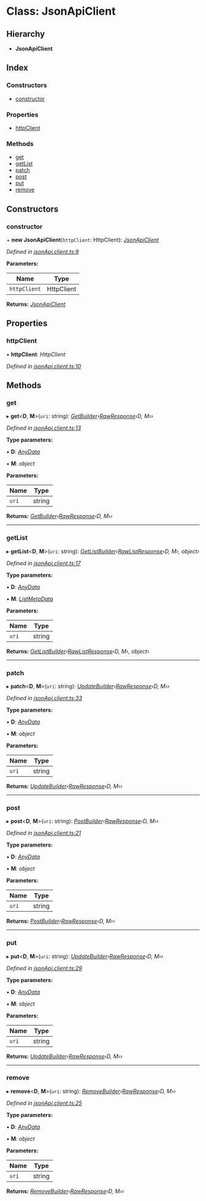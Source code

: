 # Class: JsonApiClient

## Hierarchy

* **JsonApiClient**

## Index

### Constructors

* [constructor](jsonapiclient.md#constructor)

### Properties

* [httpClient](jsonapiclient.md#httpclient)

### Methods

* [get](jsonapiclient.md#get)
* [getList](jsonapiclient.md#getlist)
* [patch](jsonapiclient.md#patch)
* [post](jsonapiclient.md#post)
* [put](jsonapiclient.md#put)
* [remove](jsonapiclient.md#remove)

## Constructors

###  constructor

\+ **new JsonApiClient**(`httpClient`: HttpClient): *[JsonApiClient](jsonapiclient.md)*

*Defined in [jsonApi.client.ts:9](https://github.com/headline-1/coolio/blob/c80476b/packages/json-api/src/jsonApi.client.ts#L9)*

**Parameters:**

Name | Type |
------ | ------ |
`httpClient` | HttpClient |

**Returns:** *[JsonApiClient](jsonapiclient.md)*

## Properties

###  httpClient

• **httpClient**: *HttpClient*

*Defined in [jsonApi.client.ts:10](https://github.com/headline-1/coolio/blob/c80476b/packages/json-api/src/jsonApi.client.ts#L10)*

## Methods

###  get

▸ **get**<**D**, **M**>(`uri`: string): *[GetBuilder](getbuilder.md)‹[RawResponse](../interfaces/rawresponse.md)‹D, M››*

*Defined in [jsonApi.client.ts:13](https://github.com/headline-1/coolio/blob/c80476b/packages/json-api/src/jsonApi.client.ts#L13)*

**Type parameters:**

▪ **D**: *[AnyData](../README.md#anydata)*

▪ **M**: *object*

**Parameters:**

Name | Type |
------ | ------ |
`uri` | string |

**Returns:** *[GetBuilder](getbuilder.md)‹[RawResponse](../interfaces/rawresponse.md)‹D, M››*

___

###  getList

▸ **getList**<**D**, **M**>(`uri`: string): *[GetListBuilder](getlistbuilder.md)‹[RawListResponse](../interfaces/rawlistresponse.md)‹D, M›, object›*

*Defined in [jsonApi.client.ts:17](https://github.com/headline-1/coolio/blob/c80476b/packages/json-api/src/jsonApi.client.ts#L17)*

**Type parameters:**

▪ **D**: *[AnyData](../README.md#anydata)*

▪ **M**: *[ListMetaData](../interfaces/listmetadata.md)*

**Parameters:**

Name | Type |
------ | ------ |
`uri` | string |

**Returns:** *[GetListBuilder](getlistbuilder.md)‹[RawListResponse](../interfaces/rawlistresponse.md)‹D, M›, object›*

___

###  patch

▸ **patch**<**D**, **M**>(`uri`: string): *[UpdateBuilder](updatebuilder.md)‹[RawResponse](../interfaces/rawresponse.md)‹D, M››*

*Defined in [jsonApi.client.ts:33](https://github.com/headline-1/coolio/blob/c80476b/packages/json-api/src/jsonApi.client.ts#L33)*

**Type parameters:**

▪ **D**: *[AnyData](../README.md#anydata)*

▪ **M**: *object*

**Parameters:**

Name | Type |
------ | ------ |
`uri` | string |

**Returns:** *[UpdateBuilder](updatebuilder.md)‹[RawResponse](../interfaces/rawresponse.md)‹D, M››*

___

###  post

▸ **post**<**D**, **M**>(`uri`: string): *[PostBuilder](postbuilder.md)‹[RawResponse](../interfaces/rawresponse.md)‹D, M››*

*Defined in [jsonApi.client.ts:21](https://github.com/headline-1/coolio/blob/c80476b/packages/json-api/src/jsonApi.client.ts#L21)*

**Type parameters:**

▪ **D**: *[AnyData](../README.md#anydata)*

▪ **M**: *object*

**Parameters:**

Name | Type |
------ | ------ |
`uri` | string |

**Returns:** *[PostBuilder](postbuilder.md)‹[RawResponse](../interfaces/rawresponse.md)‹D, M››*

___

###  put

▸ **put**<**D**, **M**>(`uri`: string): *[UpdateBuilder](updatebuilder.md)‹[RawResponse](../interfaces/rawresponse.md)‹D, M››*

*Defined in [jsonApi.client.ts:29](https://github.com/headline-1/coolio/blob/c80476b/packages/json-api/src/jsonApi.client.ts#L29)*

**Type parameters:**

▪ **D**: *[AnyData](../README.md#anydata)*

▪ **M**: *object*

**Parameters:**

Name | Type |
------ | ------ |
`uri` | string |

**Returns:** *[UpdateBuilder](updatebuilder.md)‹[RawResponse](../interfaces/rawresponse.md)‹D, M››*

___

###  remove

▸ **remove**<**D**, **M**>(`uri`: string): *[RemoveBuilder](removebuilder.md)‹[RawResponse](../interfaces/rawresponse.md)‹D, M››*

*Defined in [jsonApi.client.ts:25](https://github.com/headline-1/coolio/blob/c80476b/packages/json-api/src/jsonApi.client.ts#L25)*

**Type parameters:**

▪ **D**: *[AnyData](../README.md#anydata)*

▪ **M**: *object*

**Parameters:**

Name | Type |
------ | ------ |
`uri` | string |

**Returns:** *[RemoveBuilder](removebuilder.md)‹[RawResponse](../interfaces/rawresponse.md)‹D, M››*
